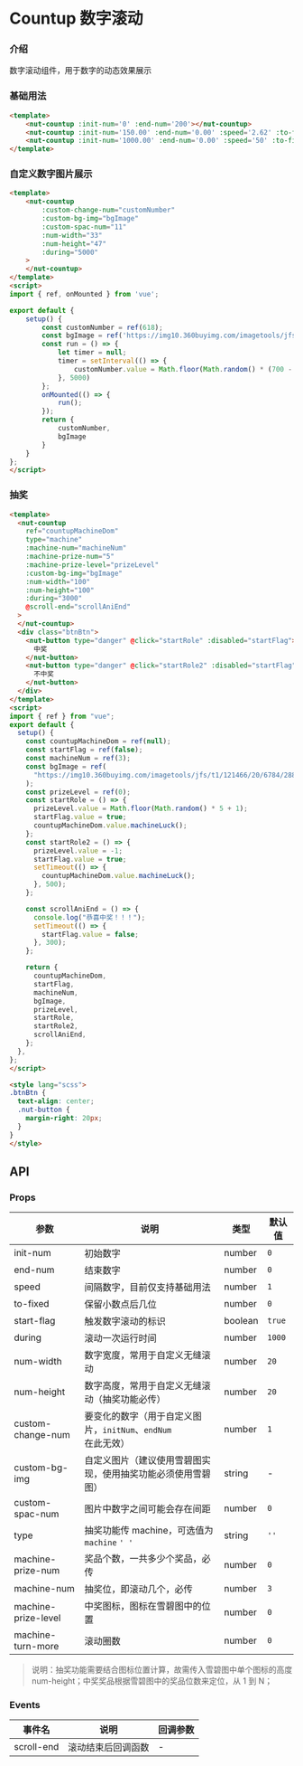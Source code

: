 # Countup 数字滚动

### 介绍

数字滚动组件，用于数字的动态效果展示

### 基础用法

```html
<template>
    <nut-countup :init-num='0' :end-num='200'></nut-countup>
    <nut-countup :init-num='150.00' :end-num='0.00' :speed='2.62' :to-fixed='2'></nut-countup>
    <nut-countup :init-num='1000.00' :end-num='0.00' :speed='50' :to-fixed='2'></nut-countup>
</template>
```

### 自定义数字图片展示

```html
<template>
    <nut-countup
        :custom-change-num="customNumber"
        :custom-bg-img="bgImage"
        :custom-spac-num="11"
        :num-width="33"
        :num-height="47"
        :during="5000"
    >
    </nut-countup>
</template>
<script>
import { ref, onMounted } from 'vue';

export default {
    setup() {
        const customNumber = ref(618);
        const bgImage = ref('https://img10.360buyimg.com/imagetools/jfs/t1/133024/3/2251/2646/5ee7549aE8dc02d7e/de6901b6c72db396.png');
        const run = () => {
            let timer = null;
            timer = setInterval(() => {
                customNumber.value = Math.floor(Math.random() * (700 - 100 + 1) + 100);
            }, 5000)
        };
        onMounted(() => {
            run();
        });
        return {
            customNumber,
            bgImage
        }
    }
};
</script>
```

### 抽奖

```html
<template>
  <nut-countup
    ref="countupMachineDom"
    type="machine"
    :machine-num="machineNum"
    :machine-prize-num="5"
    :machine-prize-level="prizeLevel"
    :custom-bg-img="bgImage"
    :num-width="100"
    :num-height="100"
    :during="3000"
    @scroll-end="scrollAniEnd"
  >
  </nut-countup>
  <div class="btnBtn">
    <nut-button type="danger" @click="startRole" :disabled="startFlag">
      中奖
    </nut-button>
    <nut-button type="danger" @click="startRole2" :disabled="startFlag">
      不中奖
    </nut-button>
  </div>
</template>
<script>
import { ref } from "vue";
export default {
  setup() {
    const countupMachineDom = ref(null);
    const startFlag = ref(false);
    const machineNum = ref(3);
    const bgImage = ref(
      "https://img10.360buyimg.com/imagetools/jfs/t1/121466/20/6784/28830/5f06e7f2Edbb8998c/9bdd9e7b24dff9fe.png"
    );
    const prizeLevel = ref(0);
    const startRole = () => {
      prizeLevel.value = Math.floor(Math.random() * 5 + 1);
      startFlag.value = true;
      countupMachineDom.value.machineLuck();
    };
    const startRole2 = () => {
      prizeLevel.value = -1;
      startFlag.value = true;
      setTimeout(() => {
        countupMachineDom.value.machineLuck();
      }, 500);
    };

    const scrollAniEnd = () => {
      console.log("恭喜中奖！！！");
      setTimeout(() => {
        startFlag.value = false;
      }, 300);
    };

    return {
      countupMachineDom,
      startFlag,
      machineNum,
      bgImage,
      prizeLevel,
      startRole,
      startRole2,
      scrollAniEnd,
    };
  },
};
</script>

<style lang="scss">
.btnBtn {
  text-align: center;
  .nut-button {
    margin-right: 20px;
  }
}
</style>

```

## API

### Props

| 参数 | 说明 | 类型 | 默认值
|----- | ----- | ----- | -----
| init-num | 初始数字 | number | `0`
| end-num | 结束数字 | number | `0`
| speed | 间隔数字，目前仅支持基础用法 | number | `1`
| to-fixed | 保留小数点后几位 | number | `0`
| start-flag | 触发数字滚动的标识 | boolean | `true`
| during | 滚动一次运行时间 | number | `1000`
| num-width | 数字宽度，常用于自定义无缝滚动 | number | `20`
| num-height | 数字高度，常用于自定义无缝滚动（抽奖功能必传） | number | `20`
| custom-change-num | 要变化的数字（用于自定义图片，`initNum`、`endNum` 在此无效） | number | `1`
| custom-bg-img | 自定义图片（建议使用雪碧图实现，使用抽奖功能必须使用雪碧图） | string | -
| custom-spac-num | 图片中数字之间可能会存在间距 | number | `0`
| type | 抽奖功能传 machine，可选值为 `machine` `' '` | string | `''`
| machine-prize-num | 奖品个数，一共多少个奖品，必传 | number | `0`
| machine-num | 抽奖位，即滚动几个，必传 | number | `3`
| machine-prize-level | 中奖图标，图标在雪碧图中的位置 | number | `0`
| machine-turn-more | 滚动圈数 | number | `0`

> 说明：抽奖功能需要结合图标位置计算，故需传入雪碧图中单个图标的高度 num-height；中奖奖品根据雪碧图中的奖品位数来定位，从 1 到 N；

### Events

| 事件名 | 说明 | 回调参数
|----- | ----- | -----
| scroll-end | 滚动结束后回调函数 | -
